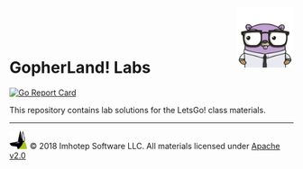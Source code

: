 <img src="assets/gophernand.png" align="right" width="100" height="auto"/>

<br/>
<br/>
<br/>

# GopherLand! Labs

[![Go Report Card](https://goreportcard.com/badge/github.com/gopherland/labs)](https://goreportcard.com/report/github.com/gopherland/labs)


This repository contains lab solutions for the LetsGo! class materials.


---
<img src="assets/imhotep_logo.png" width="32" height="auto"/> © 2018 Imhotep Software LLC.
All materials licensed under [Apache v2.0](http://www.apache.org/licenses/LICENSE-2.0)